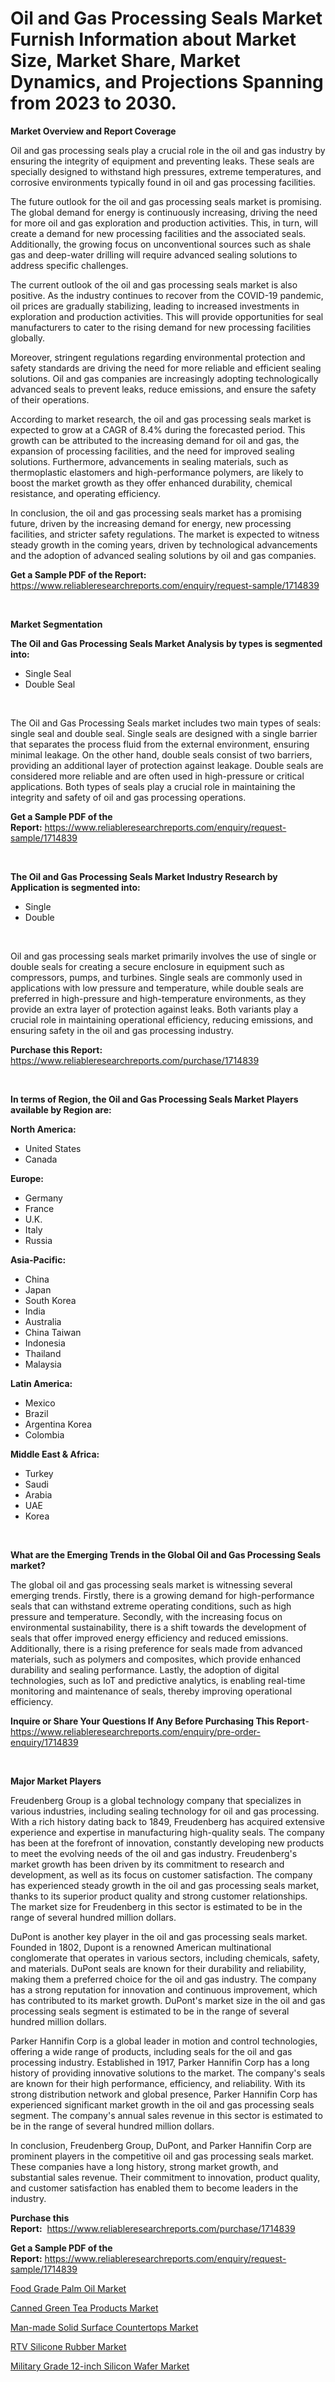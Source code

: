 <p><h1>Oil and Gas Processing Seals Market Furnish Information about Market Size, Market Share, Market Dynamics, and Projections Spanning from 2023 to 2030.</h1></p><p><strong>Market Overview and Report Coverage</strong></p>
<p><p>Oil and gas processing seals play a crucial role in the oil and gas industry by ensuring the integrity of equipment and preventing leaks. These seals are specially designed to withstand high pressures, extreme temperatures, and corrosive environments typically found in oil and gas processing facilities.</p><p>The future outlook for the oil and gas processing seals market is promising. The global demand for energy is continuously increasing, driving the need for more oil and gas exploration and production activities. This, in turn, will create a demand for new processing facilities and the associated seals. Additionally, the growing focus on unconventional sources such as shale gas and deep-water drilling will require advanced sealing solutions to address specific challenges.</p><p>The current outlook of the oil and gas processing seals market is also positive. As the industry continues to recover from the COVID-19 pandemic, oil prices are gradually stabilizing, leading to increased investments in exploration and production activities. This will provide opportunities for seal manufacturers to cater to the rising demand for new processing facilities globally.</p><p>Moreover, stringent regulations regarding environmental protection and safety standards are driving the need for more reliable and efficient sealing solutions. Oil and gas companies are increasingly adopting technologically advanced seals to prevent leaks, reduce emissions, and ensure the safety of their operations.</p><p>According to market research, the oil and gas processing seals market is expected to grow at a CAGR of 8.4% during the forecasted period. This growth can be attributed to the increasing demand for oil and gas, the expansion of processing facilities, and the need for improved sealing solutions. Furthermore, advancements in sealing materials, such as thermoplastic elastomers and high-performance polymers, are likely to boost the market growth as they offer enhanced durability, chemical resistance, and operating efficiency.</p><p>In conclusion, the oil and gas processing seals market has a promising future, driven by the increasing demand for energy, new processing facilities, and stricter safety regulations. The market is expected to witness steady growth in the coming years, driven by technological advancements and the adoption of advanced sealing solutions by oil and gas companies.</p></p>
<p><strong>Get a Sample PDF of the Report:</strong> <a href="https://www.reliableresearchreports.com/enquiry/request-sample/1714839">https://www.reliableresearchreports.com/enquiry/request-sample/1714839</a></p>
<p>&nbsp;</p>
<p><strong>Market Segmentation</strong></p>
<p><strong>The Oil and Gas Processing Seals Market Analysis by types is segmented into:</strong></p>
<p><ul><li>Single Seal</li><li>Double Seal</li></ul></p>
<p>&nbsp;</p>
<p><p>The Oil and Gas Processing Seals market includes two main types of seals: single seal and double seal. Single seals are designed with a single barrier that separates the process fluid from the external environment, ensuring minimal leakage. On the other hand, double seals consist of two barriers, providing an additional layer of protection against leakage. Double seals are considered more reliable and are often used in high-pressure or critical applications. Both types of seals play a crucial role in maintaining the integrity and safety of oil and gas processing operations.</p></p>
<p><strong>Get a Sample PDF of the Report:</strong>&nbsp;<a href="https://www.reliableresearchreports.com/enquiry/request-sample/1714839">https://www.reliableresearchreports.com/enquiry/request-sample/1714839</a></p>
<p>&nbsp;</p>
<p><strong>The Oil and Gas Processing Seals Market Industry Research by Application is segmented into:</strong></p>
<p><ul><li>Single</li><li>Double</li></ul></p>
<p>&nbsp;</p>
<p><p>Oil and gas processing seals market primarily involves the use of single or double seals for creating a secure enclosure in equipment such as compressors, pumps, and turbines. Single seals are commonly used in applications with low pressure and temperature, while double seals are preferred in high-pressure and high-temperature environments, as they provide an extra layer of protection against leaks. Both variants play a crucial role in maintaining operational efficiency, reducing emissions, and ensuring safety in the oil and gas processing industry.</p></p>
<p><strong>Purchase this Report:</strong>&nbsp; <a href="https://www.reliableresearchreports.com/purchase/1714839">https://www.reliableresearchreports.com/purchase/1714839</a></p>
<p>&nbsp;</p>
<p><strong>In terms of Region, the Oil and Gas Processing Seals Market Players available by Region are:</strong></p>
<p>
    <p> <strong> North America: </strong>
        <ul>
            <li>United States</li>
            <li>Canada</li>
        </ul>
        </p> 
    <p> <strong> Europe: </strong>
        <ul>
            <li>Germany</li>
            <li>France</li>
            <li>U.K.</li>
            <li>Italy</li>
            <li>Russia</li>
        </ul>
        </p> 
    <p> <strong> Asia-Pacific: </strong>
        <ul>
            <li>China</li>
            <li>Japan</li>
            <li>South Korea</li>
            <li>India</li>
            <li>Australia</li>
            <li>China Taiwan</li>
            <li>Indonesia</li>
            <li>Thailand</li>
            <li>Malaysia</li>
        </ul>
        </p> 
    <p> <strong> Latin America: </strong>
        <ul>
            <li>Mexico</li>
            <li>Brazil</li>
            <li>Argentina Korea</li>
            <li>Colombia</li>
        </ul>
        </p> 
    <p> <strong> Middle East & Africa: </strong>
        <ul>
            <li>Turkey</li>
            <li>Saudi</li>
            <li>Arabia</li>
            <li>UAE</li>
            <li>Korea</li>
        </ul>
    </p>
    </p>
<p>&nbsp;</p>
<p><strong>What are the Emerging Trends in the Global Oil and Gas Processing Seals market?</strong></p>
<p><p>The global oil and gas processing seals market is witnessing several emerging trends. Firstly, there is a growing demand for high-performance seals that can withstand extreme operating conditions, such as high pressure and temperature. Secondly, with the increasing focus on environmental sustainability, there is a shift towards the development of seals that offer improved energy efficiency and reduced emissions. Additionally, there is a rising preference for seals made from advanced materials, such as polymers and composites, which provide enhanced durability and sealing performance. Lastly, the adoption of digital technologies, such as IoT and predictive analytics, is enabling real-time monitoring and maintenance of seals, thereby improving operational efficiency.</p></p>
<p><strong>Inquire or Share Your Questions If Any Before Purchasing This Report</strong>- <a href="https://www.reliableresearchreports.com/enquiry/pre-order-enquiry/1714839">https://www.reliableresearchreports.com/enquiry/pre-order-enquiry/1714839</a></p>
<p>&nbsp;</p>
<p><strong>Major Market Players</strong></p>
<p><p>Freudenberg Group is a global technology company that specializes in various industries, including sealing technology for oil and gas processing. With a rich history dating back to 1849, Freudenberg has acquired extensive experience and expertise in manufacturing high-quality seals. The company has been at the forefront of innovation, constantly developing new products to meet the evolving needs of the oil and gas industry. Freudenberg's market growth has been driven by its commitment to research and development, as well as its focus on customer satisfaction. The company has experienced steady growth in the oil and gas processing seals market, thanks to its superior product quality and strong customer relationships. The market size for Freudenberg in this sector is estimated to be in the range of several hundred million dollars.</p><p>DuPont is another key player in the oil and gas processing seals market. Founded in 1802, Dupont is a renowned American multinational conglomerate that operates in various sectors, including chemicals, safety, and materials. DuPont seals are known for their durability and reliability, making them a preferred choice for the oil and gas industry. The company has a strong reputation for innovation and continuous improvement, which has contributed to its market growth. DuPont's market size in the oil and gas processing seals segment is estimated to be in the range of several hundred million dollars.</p><p>Parker Hannifin Corp is a global leader in motion and control technologies, offering a wide range of products, including seals for the oil and gas processing industry. Established in 1917, Parker Hannifin Corp has a long history of providing innovative solutions to the market. The company's seals are known for their high performance, efficiency, and reliability. With its strong distribution network and global presence, Parker Hannifin Corp has experienced significant market growth in the oil and gas processing seals segment. The company's annual sales revenue in this sector is estimated to be in the range of several hundred million dollars.</p><p>In conclusion, Freudenberg Group, DuPont, and Parker Hannifin Corp are prominent players in the competitive oil and gas processing seals market. These companies have a long history, strong market growth, and substantial sales revenue. Their commitment to innovation, product quality, and customer satisfaction has enabled them to become leaders in the industry.</p></p>
<p><strong>Purchase this Report:</strong>&nbsp;&nbsp;<a href="https://www.reliableresearchreports.com/purchase/1714839">https://www.reliableresearchreports.com/purchase/1714839</a></p>
<p></p>
<p><strong>Get a Sample PDF of the Report:</strong>&nbsp;<a href="https://www.reliableresearchreports.com/enquiry/request-sample/1714839">https://www.reliableresearchreports.com/enquiry/request-sample/1714839</a></p>
<p><p><a href="https://medium.com/@hesterorn1944/food-grade-palm-oil-market-size-market-outlook-and-market-forecast-2023-to-2030-47049b274c2f">Food Grade Palm Oil Market</a></p><p><a href="https://medium.com/@eliasmann73/canned-green-tea-products-market-size-reveals-the-best-marketing-channels-in-global-industry-a05e851c96d2">Canned Green Tea Products Market</a></p><p><a href="https://medium.com/@candiceveum/man-made-solid-surface-countertops-market-size-and-market-trends-complete-industry-overview-2023-51202d5907b8">Man-made Solid Surface Countertops Market</a></p><p><a href="https://github.com/RichRobinson5/Market-Research-Report-List-2/blob/main/rtv-silicone-rubber-market.md">RTV Silicone Rubber Market</a></p><p><a href="https://medium.com/@sink.pay.sand/analyzing-military-grade-12-inch-silicon-wafer-market-global-industry-perspective-and-forecast-aaab161f4daf">Military Grade 12-inch Silicon Wafer Market</a></p></p>